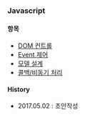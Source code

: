 ### Javascript 

#### 항목
- [DOM 컨트롤](https://github.com/juneyoung/DEV-INFOS/blob/master/Javascript/dom/dom.md)
- [Event 제어](https://github.com/juneyoung/DEV-INFOS/blob/master/Javascript/event/event.md)
- [모델 설계](https://github.com/juneyoung/DEV-INFOS/blob/master/Javascript/modeling/modeling.md)
- [콜백/비동기 처리](https://github.com/juneyoung/DEV-INFOS/blob/master/Javascript/callback/callback.md)

#### History
- 2017.05.02 : 초안작성
